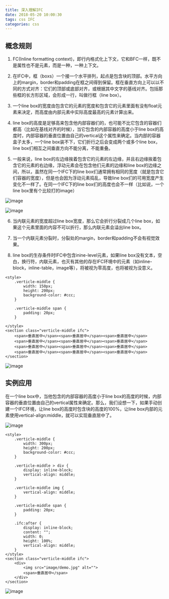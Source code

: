 ```yaml
---
title: 深入理解IFC
date: 2018-05-20 10:00:30
tags: css IFC
categories: css
---
```


## 概念规则

1. FC(Inline formatting context)，即行内格式化上下文，它和BFC一样，既不是属性也不是元素，而是一种，一种上下文。

2. 在IFC中，框（boxs）一个接一个水平排列，起点是包含块的顶部。水平方向上的margin，border和padding在框之间得到保留。框在垂直方向上可以以不同的方式对齐：它们的顶部或底部对齐，或根据其中文字的基线对齐。包括那些框的长方形区域，会形成一行，叫做行框（line box）。

3. 一个line box的宽度由包含它的元素的宽度和包含它的元素里面有没有float元素来决定，而高度由内部元素中实际高度最高的元素计算出来。

4. line box的高度是足够高来包含他内部容器们的，也可能不比它包含的容器们都高（比如在基线对齐的时候），当它包含的内部容器的高度小于line box的高度时，内部容器的垂直位置由自己的vertical这个属性来确定。当内部的容器盒子太多，一个line box装不下，它们折行之后会变成两个或多个line box，line box们相互之间垂直方向不能分离，不能重叠。
5. 一般来说，line box的左边缘挨着包含它的元素的左边缘，并且右边缘挨着包含它的元素的右边缘，浮动元素会在包含他们元素的边缘和line box的边缘之间，所以，虽然在同一个IFC下的line box们通常拥有相同的宽度（就是包含它们容器的宽度），但是也会因为浮动元素捣乱，导致line box们的可用宽度产生变化不一样了。在同一个IFC下的line box们的高度也会不一样（比如说，一个line box里有个比较打的image）

![image](https://note.youdao.com/yws/public/resource/b9cdada69234d36736d09235b516171c/xmlnote/120ADFFD113A46C2B9578E8F73121C0C/7322)

![image](https://note.youdao.com/yws/public/resource/b9cdada69234d36736d09235b516171c/xmlnote/C0D416285D5A4A258F8614C992BF958F/7325)

6. 当内联元素的宽度超过line box宽度，那么它会折行分裂成几个line box，如果这个元素里面的内容不可以折行，那么内联元素会溢出line box。

7. 当一个内联元素分裂时，分裂处的margin，border和padding不会有视觉效果。

8. line box的生存条件时IFC中包含inine-level元素，如果line box没有文本，空白，换行符，内联元素，也灭有其他的存在IFC环境中的元素（如inline-block，inline-table，image等），将被视为零高度，也将被视为没意义。


```
<style>
    .verticle-middle {
        width: 150px;
        height: 200px;
        background-color: #ccc;
    }

    .verticle-middle span {
        padding: 20px;
    }

</style>
<section class="verticle-middle ifc">
    <span>垂直居中</span><span>垂直居中</span><span>垂直居中</span>
    <span>垂直居中</span><span>垂直居中</span><span>垂直居中</span>
    <span>垂直居中</span><span>垂直居中</span><span>垂直居中</span>
    <span>垂直居中</span><span>垂直居中</span><span>垂直居中</span>
</section>
```

![image](https://note.youdao.com/yws/public/resource/b9cdada69234d36736d09235b516171c/xmlnote/68A94D377F0641F2AA8B9F8FB4C916F6/7354)

## 实例应用

在一个line box中，当他包含的内部容器的高度小于line box的高度的时候，内部容器的垂直位置由自己的vertical属性来确定。那么，我们设想一下，如果手动创建一个IFC环境，让line box的高度时包含块的高度的100%，让line box内部的元素使用vertical-align:middle，就可以实现垂直居中了。

![image](https://note.youdao.com/yws/public/resource/b9cdada69234d36736d09235b516171c/xmlnote/A823E0E469A040708A73C7B1599E77A2/7372)


```
<style>
    .verticle-middle {
        width: 300px;
        height: 200px;
        background-color: #ccc;
    }

    .verticle-middle > div {
        display: inline-block;
        vertical-align: middle;
    }

    .verticle-middle img {
        vertical-align: middle;
    }

    .verticle-middle span {
        padding: 20px;
    }

    .ifc:after {
        display: inline-block;
        content: "";
        width: 0;
        height: 100%;
        vertical-align: middle;
    }
</style>
<section class="verticle-middle ifc">
    <div>
        <img src="image/demo.jpg" alt="">
        <span>垂直居中</span>
    </div>
</section>

```

![image](https://note.youdao.com/yws/public/resource/b9cdada69234d36736d09235b516171c/xmlnote/E9673B1DA3694756BF4F62B85F45C207/7378)
